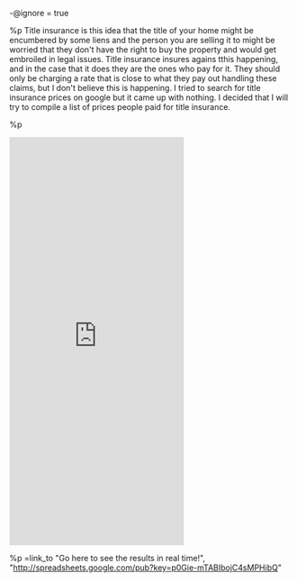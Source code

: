 -@ignore = true

%p
  Title insurance is this idea that the title of your home might be encumbered by some liens and the person you are selling it to might be worried that they don't have the right to buy the property and would get embroiled in legal issues. Title insurance insures agains tthis happening, and in the case that it does they are the ones who pay for it. They should only be charging a rate that is close to what they pay out handling these claims, but I don't believe this is happening. I tried to search for title insurance prices on google but it came up with nothing. I decided that I will try to compile a list of prices people paid for title insurance.

%p
  <iframe src="http://spreadsheets.google.com/embeddedform?key=p0Gie-mTABIbojC4sMPHibQ" width="310" height="725" frameborder="0" marginheight="0" marginwidth="0">Loading...</iframe>


%p
  =link_to "Go here to see the results in real time!", "http://spreadsheets.google.com/pub?key=p0Gie-mTABIbojC4sMPHibQ"
